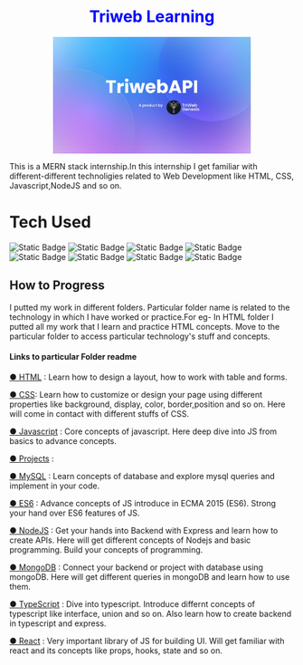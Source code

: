 <h1 style="color:blue;text-align:center">Triweb Learning</h1>
<img src='./Projects/portfolio/public/TriwebAPI.jpg' width='350px' style="display:block; margin-left:auto;margin-right:auto">
                                                    
This is a MERN stack internship.In this internship I get familiar with different-different technoligies related to Web Development like HTML, CSS, Javascript,NodeJS and so on.

# Tech Used

![Static Badge](https://img.shields.io/badge/html-white?logo=html5)
![Static Badge](https://img.shields.io/badge/css3-green?logo=css3)
![Static Badge](https://img.shields.io/badge/Javascript-%23881337?logo=javascript)
![Static Badge](https://img.shields.io/badge/React-%23164E63?logo=react)
![Static Badge](https://img.shields.io/badge/typescript-%230C4A6E?logo=typescript)
![Static Badge](https://img.shields.io/badge/mongodb-%2378350F?logo=mongodb)
![Static Badge](https://img.shields.io/badge/nodejs-%23701A75)
![Static Badge](https://img.shields.io/badge/express-%23365314)



<h2>How to Progress</h2>

<p>I putted my work in different folders. Particular folder name is related to the technology in which I have worked or practice.For eg- In HTML folder I putted all my work that I learn and practice HTML concepts. Move to the particular folder to access particular technology's stuff and concepts.</p>


<h4>Links to particular Folder readme</h4>

[● HTML](./HTML/README.md) : Learn how to design a layout, how to work with table and forms.

[● CSS](./CSS/README.md): Learn how to customize or design your page using different properties like background, display, color, border,position and so on. Here will come in contact with different stuffs of CSS.

[● Javascript](./Javascript/README.md) : Core concepts of javascript. Here deep dive into JS from basics to advance concepts.

[● Projects](./Projects/README.md) : 

[● MySQL](./MySQL/README.md) : Learn concepts of database and explore mysql queries and implement in your code.

[● ES6](./ES6/README.md) : Advance concepts of JS introduce in ECMA 2015 (ES6). Strong your hand over ES6 features of JS.

[● NodeJS](./NodeJS/README.md) : Get your hands into Backend with Express and learn how to create APIs. Here will get different concepts of Nodejs and basic programming. Build your concepts of programming.

[● MongoDB](./MongoDB/README.md) : Connect your backend or project with database using mongoDB. Here will get different queries in mongoDB and learn how to use them.

[● TypeScript](./TypeScript/README.md) : Dive into typescript. Introduce differnt concepts of typescript like interface, union and so on. Also learn how to create backend in typescript and express.

[● React](./React/README.md) : Very important library of JS for building UI. Will get familiar with react and its concepts like props, hooks, state and so on.